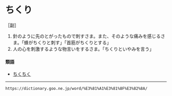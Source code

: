 # ちくり

［副］
1. 針のように先のとがったもので刺すさま。また、そのような痛みを感じるさま。「蜂がちくりと刺す」「首筋がちくりとする」
2. 人の心を刺激するような物言いをするさま。「ちくりといやみを言う」
    

#### 類語

-   [ちくちく](https://dictionary.goo.ne.jp/word/%E3%81%A1%E3%81%8F%E3%81%A1%E3%81%8F/#jn-141496)

---
`https://dictionary.goo.ne.jp/word/%E3%81%A1%E3%81%8F%E3%82%8A/`